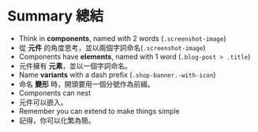 # Summary 總結

* Think in **components**, named with 2 words (`.screenshot-image`)
* 從 **元件** 的角度思考，並以兩個字詞命名(`.screenshot-image`)
* Components have **elements**, named with 1 word (`.blog-post > .title`)
* 元件擁有 **元素**，並以一個字詞命名。
* Name **variants** with a dash prefix (`.shop-banner.-with-icon`)
* 命名 **變形** 時，開頭要用一個分號作為前綴。
* Components can nest
* 元件可以嵌入。
* Remember you can extend to make things simple
* 記得，你可以化繁為簡。
